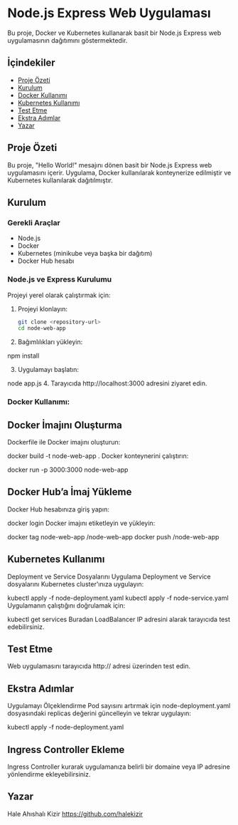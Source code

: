 # Node.js Express Web Uygulaması

Bu proje, Docker ve Kubernetes kullanarak basit bir Node.js Express web uygulamasının dağıtımını göstermektedir.

## İçindekiler
- [Proje Özeti](#proje-özeti)
- [Kurulum](#kurulum)
- [Docker Kullanımı](#docker-kullanımı)
- [Kubernetes Kullanımı](#kubernetes-kullanımı)
- [Test Etme](#test-etme)
- [Ekstra Adımlar](#ekstra-adımlar)
- [Yazar](#yazar)

## Proje Özeti
Bu proje, "Hello World!" mesajını dönen basit bir Node.js Express web uygulamasını içerir. Uygulama, Docker kullanılarak konteynerize edilmiştir ve Kubernetes kullanılarak dağıtılmıştır.

## Kurulum

### Gerekli Araçlar
- Node.js
- Docker
- Kubernetes (minikube veya başka bir dağıtım)
- Docker Hub hesabı

### Node.js ve Express Kurulumu
Projeyi yerel olarak çalıştırmak için:
1. Projeyi klonlayın:
   ```bash
   git clone <repository-url>
   cd node-web-app

2. Bağımlılıkları yükleyin:

npm install

3. Uygulamayı başlatın:

node app.js
4. Tarayıcıda http://localhost:3000 adresini ziyaret edin.

### Docker Kullanımı:

## Docker İmajını Oluşturma
Dockerfile ile Docker imajını oluşturun:

docker build -t node-web-app .
Docker konteynerini çalıştırın:


docker run -p 3000:3000 node-web-app
## Docker Hub’a İmaj Yükleme
Docker Hub hesabınıza giriş yapın:


docker login
Docker imajını etiketleyin ve yükleyin:

docker tag node-web-app <your-dockerhub-username>/node-web-app
docker push <your-dockerhub-username>/node-web-app

## Kubernetes Kullanımı
Deployment ve Service Dosyalarını Uygulama
Deployment ve Service dosyalarını Kubernetes cluster'ınıza uygulayın:

kubectl apply -f node-deployment.yaml
kubectl apply -f node-service.yaml
Uygulamanın çalıştığını doğrulamak için:


kubectl get services
Buradan LoadBalancer IP adresini alarak tarayıcıda test edebilirsiniz.


## Test Etme
Web uygulamasını tarayıcıda http://<loadbalancer-ip> adresi üzerinden test edin.


## Ekstra Adımlar
Uygulamayı Ölçeklendirme
Pod sayısını artırmak için node-deployment.yaml dosyasındaki replicas değerini güncelleyin ve tekrar uygulayın:

kubectl apply -f node-deployment.yaml


## Ingress Controller Ekleme
Ingress Controller kurarak uygulamanıza belirli bir domaine veya IP adresine yönlendirme ekleyebilirsiniz.

## Yazar
Hale Ahıshalı Kizir https://github.com/halekizir
